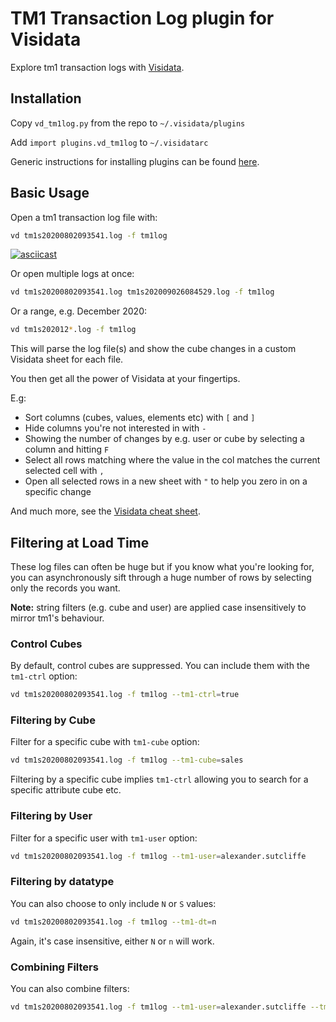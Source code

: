 # TM1 Transaction Log plugin for Visidata

Explore tm1 transaction logs with [Visidata](https://visidata.org).

## Installation

Copy `vd_tm1log.py` from the repo to `~/.visidata/plugins`

Add `import plugins.vd_tm1log` to `~/.visidatarc`

Generic instructions for installing plugins can be found [here](https://www.visidata.org/docs/plugins/).

## Basic Usage

Open a tm1 transaction log file with:

```sh
vd tm1s20200802093541.log -f tm1log
```

[![asciicast](https://asciinema.org/a/548133.svg)](https://asciinema.org/a/548133)

Or open multiple logs at once:

```sh
vd tm1s20200802093541.log tm1s202009026084529.log -f tm1log
```

Or a range, e.g. December 2020:

```sh
vd tm1s202012*.log -f tm1log
```

This will parse the log file(s) and show the cube changes in a custom Visidata sheet for each file.

You then get all the power of Visidata at your fingertips.

E.g:

* Sort columns (cubes, values, elements etc) with `[` and `]`
* Hide columns you're not interested in with `-`
* Showing the number of changes by e.g. user or cube by selecting a column and hitting `F`
* Select all rows matching where the value in the col matches the current selected cell with `,`
* Open all selected rows in a new sheet with `"` to help you zero in on a specific change

And much more, see the [Visidata cheat sheet](https://jsvine.github.io/visidata-cheat-sheet/en/).



## Filtering at Load Time

These log files can often be huge but if you know what you're looking for, you can asynchronously sift through a huge number of rows by selecting only the records you want.

**Note:** string filters (e.g. cube and user) are applied case insensitively to mirror tm1's behaviour.


### Control Cubes

By default, control cubes are suppressed. You can include them with the `tm1-ctrl` option:

```sh
vd tm1s20200802093541.log -f tm1log --tm1-ctrl=true
```

### Filtering by Cube

Filter for a specific cube with `tm1-cube` option:

```sh
vd tm1s20200802093541.log -f tm1log --tm1-cube=sales
```

Filtering by a specific cube implies `tm1-ctrl` allowing you to search for a specific attribute cube etc.

### Filtering by User

Filter for a specific user with `tm1-user` option:

```sh
vd tm1s20200802093541.log -f tm1log --tm1-user=alexander.sutcliffe
```

### Filtering by datatype

You can also choose to only include `N` or `S` values:

```sh
vd tm1s20200802093541.log -f tm1log --tm1-dt=n
```

Again, it's case insensitive, either `N` or `n` will work.

### Combining Filters

You can also combine filters:

```sh
vd tm1s20200802093541.log -f tm1log --tm1-user=alexander.sutcliffe --tm1-cube=sales
```
